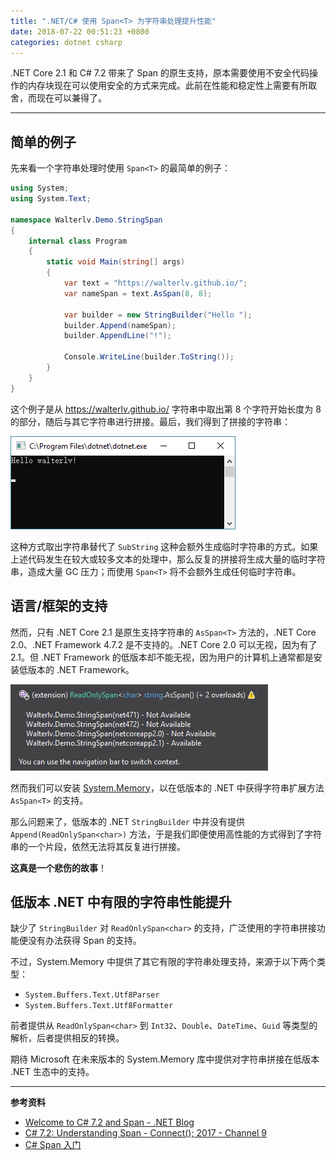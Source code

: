 ```yaml
---
title: ".NET/C# 使用 Span<T> 为字符串处理提升性能"
date: 2018-07-22 00:51:23 +0800
categories: dotnet csharp
---
```


.NET Core 2.1 和 C# 7.2 带来了 Span<T> 的原生支持，原本需要使用不安全代码操作的内存块现在可以使用安全的方式来完成。此前在性能和稳定性上需要有所取舍，而现在可以兼得了。

---

<div id="toc"></div>

## 简单的例子

先来看一个字符串处理时使用 `Span<T>` 的最简单的例子：

```csharp
using System;
using System.Text;

namespace Walterlv.Demo.StringSpan
{
    internal class Program
    {
        static void Main(string[] args)
        {
            var text = "https://walterlv.github.io/";
            var nameSpan = text.AsSpan(8, 8);

            var builder = new StringBuilder("Hello ");
            builder.Append(nameSpan);
            builder.AppendLine("!");

            Console.WriteLine(builder.ToString());
        }
    }
}
```

这个例子是从 <https://walterlv.github.io/> 字符串中取出第 8 个字符开始长度为 8 的部分，随后与其它字符串进行拼接。最后，我们得到了拼接的字符串：

![Hello walterlv!](/static/posts/2018-07-22-00-29-12.png)

这种方式取出字符串替代了 `SubString` 这种会额外生成临时字符串的方式。如果上述代码发生在较大或较多文本的处理中，那么反复的拼接将生成大量的临时字符串，造成大量 GC 压力；而使用 `Span<T>` 将不会额外生成任何临时字符串。

## 语言/框架的支持

然而，只有 .NET Core 2.1 是原生支持字符串的 `AsSpan<T>` 方法的，.NET Core 2.0、.NET Framework 4.7.2 是不支持的。.NET Core 2.0 可以无视，因为有了 2.1。但 .NET Framework 的低版本却不能无视，因为用户的计算机上通常都是安装低版本的 .NET Framework。

![只有 .NET Core 2.1 支持](/static/posts/2018-07-22-00-32-40.png)

然而我们可以安装 [System.Memory](https://www.nuget.org/packages/System.Memory/)，以在低版本的 .NET 中获得字符串扩展方法 `AsSpan<T>` 的支持。

那么问题来了，低版本的 .NET `StringBuilder` 中并没有提供 `Append(ReadOnlySpan<char>)` 方法，于是我们即便使用高性能的方式得到了字符串的一个片段，依然无法将其反复进行拼接。

**这真是一个悲伤的故事**！

## 低版本 .NET 中有限的字符串性能提升

缺少了 `StringBuilder` 对 `ReadOnlySpan<char>` 的支持，广泛使用的字符串拼接功能便没有办法获得 Span<T> 的支持。

不过，System.Memory 中提供了其它有限的字符串处理支持，来源于以下两个类型：

- `System.Buffers.Text.Utf8Parser`
- `System.Buffers.Text.Utf8Formatter`

前者提供从 `ReadOnlySpan<char>` 到 `Int32`、`Double`、`DateTime`、`Guid` 等类型的解析，后者提供相反的转换。

期待 Microsoft 在未来版本的 System.Memory 库中提供对字符串拼接在低版本 .NET 生态中的支持。

---

**参考资料**

- [Welcome to C# 7.2 and Span - .NET Blog](https://blogs.msdn.microsoft.com/dotnet/2017/11/15/welcome-to-c-7-2-and-span/)
- [C# 7.2: Understanding Span - Connect(); 2017 - Channel 9](https://channel9.msdn.com/Events/Connect/2017/T125)
- [C# Span 入门](https://blog.lindexi.com/post/C-Span-%E5%85%A5%E9%97%A8.html)
